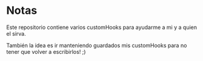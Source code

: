 # Notas

Este repositorio contiene varios customHooks para ayudarme a mi y a quien el sirva.

También la idea es ir manteniendo guardados mis customHooks para no tener que volver a escribirlos! ;)

